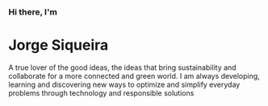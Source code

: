 ### Hi there, I'm

# Jorge Siqueira

A true lover of the good ideas, the ideas that bring sustainability and collaborate for a more connected and green world. 
I am always developing, learning and discovering new ways to optimize and simplify everyday problems through technology and responsible solutions
